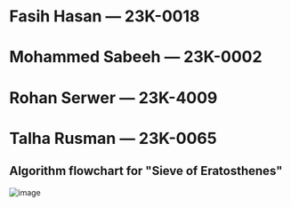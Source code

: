 # Fasih Hasan — 23K-0018
# Mohammed Sabeeh — 23K-0002
# Rohan Serwer — 23K-4009
# Talha Rusman  — 23K-0065

## Algorithm flowchart for "Sieve of Eratosthenes" 
![image](https://github.com/fasihh/pfFall23/assets/47947561/2ca665dd-0431-42c6-8b97-32681418dfeb)
